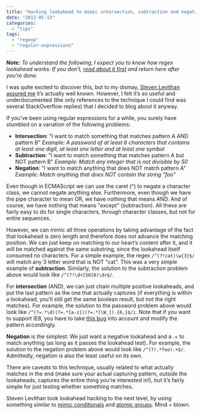 ```yaml
---
title: "Hacking lookahead to mimic intersection, subtraction and negation"
date: "2012-05-13"
categories: 
  - "tips"
tags: 
  - "regexp"
  - "regular-expressions"
---
```


_**Note:** To understand the following, I expect you to know how regex lookahead works. If you don’t, [read about it first](http://www.regular-expressions.info/lookaround.html) and return here after you’re done._

I was quite excited to discover this, but to my dismay, [Steven Levithan assured me](https://twitter.com/#!/slevithan/status/201340048317227008) it’s actually well known. However, I felt it’s so useful and underdocumented (the only references to the technique I could find was several StackOverflow replies) that I decided to blog about it anyway.

If you’ve been using regular expressions for a while, you surely have stumbled on a variation of the following problems:

- **Intersection**: "I want to match something that matches pattern A AND pattern B" _Example: A password of at least 6 characters that contains at least one digit, at least one letter and at least one symbol_
- **Subtraction**: "I want to match something that matches pattern A but NOT pattern B" _Example:_ _Match any integer that is not divisible by 50_
- **Negation**: "I want to match anything that does NOT match pattern A" _Example: Match anything that does NOT contain the string "foo"_

Even though in ECMAScript we can use the caret (^) to negate a character class, we cannot negate anything else. Furthermore, even though we have the pipe character to mean OR, we have nothing that means AND. And of course, we have nothing that means "except" (subtraction). All these are fairly easy to do for single characters, through character classes, but not for entire sequences.

However, we can mimic all three operations by taking advantage of the fact that lookahead is zero length and therefore does not advance the matching position. We can just keep on matching to our heart’s content after it, and it will be matched against the same substring, since the lookahead itself consumed no characters. For a simple example, the regex `/^(?!cat)\w{3}$/` will match any 3 letter word that is NOT "cat". This was a very simple example of **subtraction**. Similarly, the solution to the subtraction problem above would look like `/^(?!\d+[50]0)\d+$/`.

For **intersection** (AND), we can just chain multiple positive lookaheads, and put the last pattern as the one that actually captures (if everything is within a lookahead, you’ll still get the same boolean result, but not the right matches). For example, the solution to the password problem above would look like `/^(?=.*\d)(?=.*[a-z])(?=.*[\W_]).{6,}$/i`. Note that if you want to support IE8, you have to take [this bug](http://blog.stevenlevithan.com/archives/regex-lookahead-bug ) into account and modify the pattern accordingly.

**Negation** is the simplest: We just want a negative lookahead and a .+ to match anything (as long as it passes the lookahead test). For example, the solution to the negation problem above would look like `/^(?!.*foo).+$/`. Admittedly, negation is also the least useful on its own.

There are caveats to this technique, usually related to what actually matches in the end (make sure your actual capturing pattern, outside the lookaheads, captures the entire thing you’re interested in!), but it’s fairly simple for just testing whether something matches.

Steven Levithan took lookahead hacking to the next level, by using something similar to [mimic conditionals](http://blog.stevenlevithan.com/archives/mimic-conditionals) and [atomic groups](http://blog.stevenlevithan.com/archives/mimic-atomic-groups). Mind = blown.
